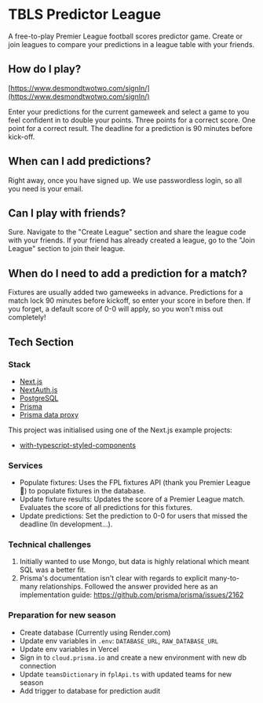 # TBLS Predictor League

A free-to-play Premier League football scores predictor game. Create or join leagues to compare your predictions in a league table with your friends.

## How do I play?

[https://www.desmondtwotwo.com/signIn/](https://www.desmondtwotwo.com/signIn/)

Enter your predictions for the current gameweek and select a game to you feel confident in to double your points. Three points for a correct score. One point for a correct result. The deadline for a prediction is 90 minutes before kick-off.

## When can I add predictions?

Right away, once you have signed up. We use passwordless login, so all you need is your email.

## Can I play with friends?

Sure. Navigate to the "Create League" section and share the league code with your friends. If your friend has already created a league, go to the "Join League" section to join their league.

## When do I need to add a prediction for a match?

Fixtures are usually added two gameweeks in advance. Predictions for a match lock 90 minutes before kickoff, so enter your score in before then. If you forget, a default score of 0-0 will apply, so you won't miss out completely!

## Tech Section

### Stack

- [Next.js](https://nextjs.org/)
- [NextAuth.js](https://github.com/nextauthjs/next-auth)
- [PostgreSQL](https://www.postgresql.org/)
- [Prisma](https://www.prisma.io/)
- [Prisma data proxy](https://www.prisma.io/docs/concepts/components/prisma-data-platform)

This project was initialised using one of the Next.js example projects:

- [with-typescript-styled-components](https://github.com/vercel/next.js/tree/canary/examples/with-typescript-styled-components)

### Services

- Populate fixtures: Uses the FPL fixtures API (thank you Premier League :pray:) to populate fixtures in the database.
- Update fixture results: Updates the score of a Premier League match. Evaluates the score of all predictions for this fixtures.
- Update predictions: Set the prediction to 0-0 for users that missed the deadline (In development...).

### Technical challenges

1. Initially wanted to use Mongo, but data is highly relational which meant SQL was a better fit.
1. Prisma's documentation isn't clear with regards to explicit many-to-many relationships. Followed the answer provided here as an implementation guide: https://github.com/prisma/prisma/issues/2162

### Preparation for new season

- Create database (Currently using Render.com)
- Update env variables in `.env`: `DATABASE_URL`, `RAW_DATABASE_URL`
- Update env variables in Vercel
- Sign in to `cloud.prisma.io` and create a new environment with new db connection
- Update `teamsDictionary` in `fplApi.ts` with updated teams for new season
- Add trigger to database for prediction audit
